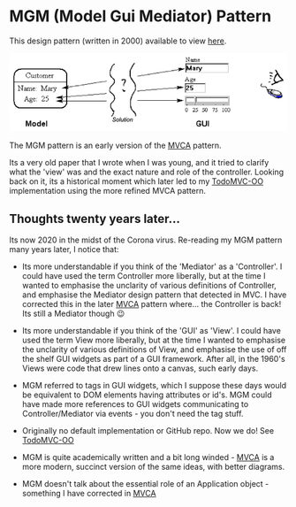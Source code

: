 # MGM (Model Gui Mediator) Pattern

This design pattern (written in 2000) available to view [here](https://abulka.github.io/todomvc-oo/pdf_as_html/andybulkamodelguimediatorpattern.html).

![mgm-pattern-main-image](docs/images/mgm-pattern-main-image.png)

The MGM pattern is an early version of the [MVCA](https://github.com/abulka/todomvc-oo) pattern.

Its a very old paper that I wrote when I was young, and it tried to clarify what the 'view' was and the exact nature and role of the controller. Looking back on it, its a historical moment which later led to my [TodoMVC-OO](https://github.com/abulka/todomvc-oo) implementation using the more refined MVCA pattern.

## Thoughts twenty years later...

Its now 2020 in the midst of the Corona virus. Re-reading my MGM pattern many years later, I notice that:

- Its more understandable if you think of the 'Mediator' as a 'Controller'. I could have used the term Controller more liberally, but at the time I wanted to emphasise the unclarity of various definitions of Controller, and emphasise the Mediator design pattern that detected in MVC. I have corrected this in the later [MVCA](https://github.com/abulka/todomvc-oo) pattern where... the Controller is back!  Its still a Mediator though 😉

- Its more understandable if you think of the 'GUI' as 'View'. I could have used the term View more liberally, but at the time I wanted to emphasise the unclarity of various definitions of View, and emphasise the use of off the shelf GUI widgets as part of a GUI framework.  After all, in the 1960's Views were code that drew lines onto a canvas, such early days.

- MGM referred to tags in GUI widgets, which I suppose these days would be equivalent to DOM elements having attributes or id's. MGM could have made more references to GUI widgets communicating to Controller/Mediator via events - you don't need the tag stuff.

- Originally no default implementation or GitHub repo.  Now we do!  See [TodoMVC-OO](https://github.com/abulka/todomvc-oo)

- MGM is quite academically written and a bit long winded - [MVCA](https://github.com/abulka/todomvc-oo) is a more modern, succinct version of the same ideas, with better diagrams.

- MGM doesn't talk about the essential role of an Application object - something I have corrected in [MVCA](https://github.com/abulka/todomvc-oo) 

<!-- In MGM and MVCA or any other MVC variant, you might need to watch out for a double update or even an update loop?  Setting the model (from the mediator) might trigger another notification to the mediator? This is inefficient and may cause an unecessary double refresh of the GUI. However modifying the model secretly may mean other mediators miss out on their updates. So the only thing to do is for the mediator to intercept the update to itself (as a result of it setting the model) and stopping it. How this is done is tricky, probably just check the value and if the value is already set, ignore the notification message. Actually this is probably a good overal optimisation anyway! -->

<!-- Warning: Somehow MGM pattern webpage (old version) is still active!?
This is the proper anypatterns site
http://www.andypatterns.com/index.php/design_patterns/model_gui_mediator_pattern/ -->


